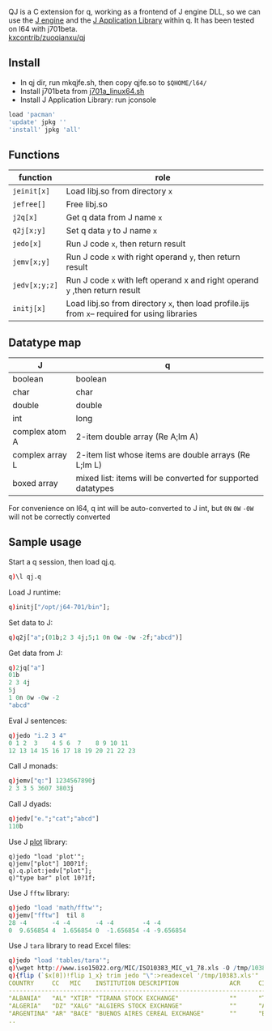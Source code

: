 QJ is a C extension for q, working as a frontend of J engine DLL, so we can use the [J engine](http://www.jsoftware.com/help/dictionary/vocabul.htm) and the [J Application Library](http://www.jsoftware.com/jwiki/JAL/j701) within q. It has been tested on l64 with j701beta.  
<i class="fa fa-github"></i> [kxcontrib/zuoqianxu/qj](https://github.com/kxcontrib/zuoqianxu/tree/master/qj) 

## Install

- In qj dir, run mkqjfe.sh, then copy qjfe.so to `$QHOME/l64/`
- Install j701beta from [j701a\_linux64.sh](http://www.jsoftware.com/download/j701a_linux64.sh)
- Install J Application Library: run jconsole
```j
load 'pacman'
'update' jpkg ''
'install' jpkg 'all'
```


## Functions

| function | role |
|----------|------|
| `jeinit[x]` | Load libj.so from directory `x` |
| `jefree[]` | Free libj.so |
| `j2q[x]` | Get q data from J name `x` |
| `q2j[x;y]` | Set q data `y` to J name `x` |
| `jedo[x]` | Run J code `x`, then return result |
| `jemv[x;y]` | Run J code `x` with right operand `y`, then return result |
| `jedv[x;y;z]` | Run J code `x` with left operand x and right operand `y` ,then return result |
| `initj[x]` | Load libj.so from directory `x`, then load profile.ijs from `x`– required for using libraries |


## Datatype map

| J | q |
|---|---|
| boolean | boolean |
| char | char |
| double | double |
| int | long |
| complex atom A | 2-item double array (Re A;Im A) |
| complex array L | 2-item list whose items are double arrays (Re L;Im L) |
| boxed array | mixed list:  items will be converted for supported datatypes |

<!-- original
- There are natural mappings of some J/q datatypes on l64: boolean, char, double, J int&lt;=&gt;q long
- J complex atom `A` will be converted to a 2-item double array (Re A;Im A). J complex array `L` will be converted to a 2-item list whose items are double arrays (Re L;Im L)
- Q mixed list maps to J boxed array, items will be converted for supported datatypes
-->
For convenience on l64, q int will be auto-converted to J int, but `0N` `0W` `-0W` will not be correctly converted
## Sample usage

Start a q session, then load qj.q.
```q
q)\l qj.q
```
Load J runtime:
```q
q)initj["/opt/j64-701/bin"];
```
Set data to J:
```q
q)q2j["a";(01b;2 3 4j;5;1 0n 0w -0w -2f;"abcd")]
```
Get data from J:
```q
q)2jq["a"]
01b
2 3 4j
5j
1 0n 0w -0w -2
"abcd"
```
Eval J sentences:
```q
q)jedo "i.2 3 4"
0 1 2  3    4 5 6  7    8 9 10 11
12 13 14 15 16 17 18 19 20 21 22 23
```
Call J monads:
```q
q)jemv["q:"] 1234567890j
2 3 3 5 3607 3803j
```
Call J dyads:
```q
q)jedv["e.";"cat";"abcd"]
110b
```
Use J [plot](http://www.jsoftware.com/jwiki/Plot) library:
```
q)jedo "load 'plot'";
q)jemv["plot"] 100?1f;
q).q.plot:jedv["plot"];
q)"type bar" plot 10?1f;
```
Use J `fftw` library:
```q
q)jedo "load 'math/fftw'";
q)jemv["fftw"]  til 8
28 -4       -4 -4       -4 -4        -4 -4
0  9.656854 4  1.656854 0  -1.656854 -4 -9.656854
```
Use J `tara` library to read Excel files:
```q
q)jedo "load 'tables/tara'";
q)\wget http://www.iso15022.org/MIC/ISO10383_MIC_v1_78.xls -O /tmp/10383.xls
q){flip (`$x[0])!flip 1_x} trim jedo "\":>readexcel '/tmp/10383.xls'"
COUNTRY     CC   MIC    INSTITUTION DESCRIPTION              ACR     CITY    ..
-----------------------------------------------------------------------------..
"ALBANIA"   "AL" "XTIR" "TIRANA STOCK EXCHANGE"              ""      "TIRANA"..
"ALGERIA"   "DZ" "XALG" "ALGIERS STOCK EXCHANGE"             ""      "ALGIERS..
"ARGENTINA" "AR" "BACE" "BUENOS AIRES CEREAL EXCHANGE"       ""      "BUENOS ..
..
```

